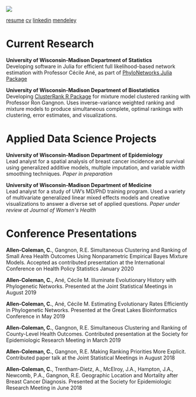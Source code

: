 <img src="https://coraallensavietta.github.io/pic.jpg">

<a href="https://coraallensavietta.github.io/coraallensavietta_resume.pdf" target="_blank">resume</a>
<a href="https://coraallensavietta.github.io/coraallensavietta_cv.pdf" target="_blank">cv</a>
<a href="https://www.linkedin.com/in/cora-allen-savietta/" target="_blank">linkedin</a>
<a href="https://www.mendeley.com/profiles/cora--allen-savietta/" target="_blank">mendeley</a>

# Current Research 
**University of Wisconsin-Madison Department of Statistics**  
Developing software in Julia for efficient full likelihood-based network estimation with Professor Cécile Ané, as part of <a href="https://github.com/crsl4/PhyloNetworks.jl" target="_blank">PhyloNetworks Julia Package</a>

**University of Wisconsin-Madison Department of Biostatistics**  
Developing <a href="https://github.com/coraallensavietta/ClusterRank" target="_blank">ClusterRank R Package</a> for mixture model clustered ranking with Professor Ron Gangnon. Uses inverse-variance weighted ranking and mixture models to produce simultaneous complete, optimal rankings with clustering, error estimates, and visualizations.

# Applied Data Science Projects  
**University of Wisconsin-Madison Department of Epidemiology**  
Lead analyst for a spatial analysis of breast cancer incidence and survival using generalized additive models, multiple imputation, and variable width smoothing techniques. *Paper in preparation*

**University of Wisconsin-Madison Department of Medicine**  
Lead analyst for a study of UW’s MD/PhD training program. Used a variety of multivariate generalized linear mixed effects models and creative visualizations to answer a diverse set of applied questions. *Paper under review at Journal of Women's Health*

# Conference Presentations  
**Allen-Coleman, C.**, Gangnon, R.E. Simultaneous Clustering and Ranking of Small Area Health Outcomes Using Nonparametric Empirical Bayes Mixture Models. Accepted as contributed presentation at the International Conference on Health Policy Statistics January 2020  

**Allen-Coleman, C.**, Ané, Cécile M. Illuminate Evolutionary History with Phylogenetic Networks. Presented at the Joint Statistical Meetings in August 2019  

**Allen-Coleman, C.**, Ané, Cécile M. Estimating Evolutionary Rates Efficiently in Phylogenetic Networks. Presented at the Great Lakes Bioinformatics Conference in May 2019  

**Allen-Coleman, C.**, Gangnon, R.E. Simultaneous Clustering and Ranking of County-Level Health Outcomes. Contributed presentation at the Society for Epidemiologic Research Meeting in March 2019  

**Allen-Coleman, C.**, Gangnon, R.E. Making Ranking Priorities More Explicit. Contributed paper talk at the Joint Statistical Meetings in August 2018  

**Allen-Coleman, C.**, Trentham-Dietz, A., McElroy, J.A., Hampton, J.A., Newcomb, P.A., Gangnon, R.E. Geographic Location and Mortality after Breast Cancer Diagnosis. Presented at the Society for Epidemiologic Research Meeting in June 2018  
